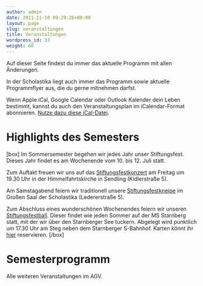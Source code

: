 ```yaml
---
author: admin
date: 2011-11-10 09:29:26+00:00
layout: page
slug: veranstaltungen
title: Veranstaltungen
wordpress_id: 33
weight: 60
---
```


Auf dieser Seite findest du immer das aktuelle Programm mit allen Änderungen.

In der Scholastika liegt auch immer das Programm sowie aktuelle Programmflyer aus, die du gerne mitnehmen darfst.

Wenn Apple iCal, Google Calendar oder Outlook Kalender dein Leben bestimmt, kannst du auch den Veranstaltungsplan im iCalendar-Format abonnieren. [Nutze dazu diese iCal-Datei](http://veranstaltungen-ical.agv-muenchen.de).

# Highlights des Semesters

[box]
Im Sommersemester begehen wir jedes Jahr unser Stiftungsfest. Dieses Jahr findet es am Wochenende vom 10. bis 12. Juli statt.

Zum Auftakt freuen wir uns auf das [Stiftungsfestkonzert](https://www.agv-muenchen.de/event/stiftungsfestkonzert-2/) am Freitag um 19.30 Uhr in der Himmelfahrtskirche in Sendling (Kidlerstraße 5).

Am Samstagabend feiern wir traditionell unsere [Stiftungsfestkneipe](https://www.agv-muenchen.de/event/stiftungsfestkneipe/) im Großen Saal der Scholastika (Ledererstraße 5).

Zum Abschluss eines wunderschönen Wochenendes feiern wir unseren [Stiftungsfestball](https://www.agv-muenchen.de/event/stiftungsfestball-auf-der-ms-starnberg/?instance_id=1528). Dieser findet wie jeden Sommer auf der MS Starnberg statt, mit der wir über den Starnberger See tuckern. Abgelegt wird punktlich um 17.30 Uhr am Steg neben dem Starnberger S-Bahnhof. Karten könnt ihr [hier](https://sv.laterne.de/edetail?mpn=Events&gruppe=M&eid=6400600021) reservieren.
[/box]

# Semesterprogramm

Alle weiteren Veranstaltungen im AGV.
